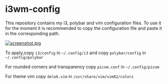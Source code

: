# i3wm-config
This repository contains my i3, polybar and vim configuration files. To use it for the moment it is recommended to copy the configuration file and paste it in the corresponding path.

[![screenshot.jpg](https://i.postimg.cc/nVWvLbpM/screenshot.jpg)](https://postimg.cc/Z0r9fQ9h)

To apply,copy `i3/config` in `~/.config/i3` and copy `polybar/config` in `~/.config/polybar`

For rounded corners and transparency copy `picom.conf` in `~/.config/picom`

For theme vim copy `delek.vim` in `/usr/share/vim/vim82/colors`
